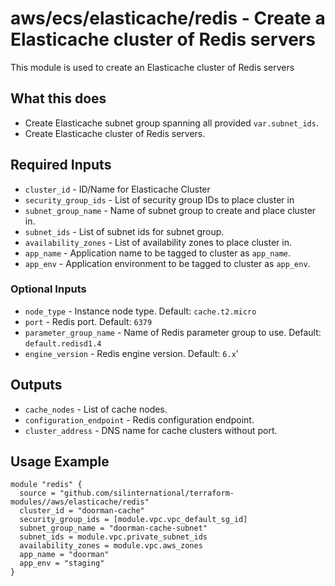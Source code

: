 # aws/ecs/elasticache/redis - Create a Elasticache cluster of Redis servers
This module is used to create an Elasticache cluster of Redis servers

## What this does

 - Create Elasticache subnet group spanning all provided `var.subnet_ids`.
 - Create Elasticache cluster of Redis servers.

## Required Inputs

 - `cluster_id` - ID/Name for Elasticache Cluster
 - `security_group_ids` - List of security group IDs to place cluster in
 - `subnet_group_name` - Name of subnet group to create and place cluster in.
 - `subnet_ids` - List of subnet ids for subnet group.
 - `availability_zones` - List of availability zones to place cluster in.
 - `app_name` - Application name to be tagged to cluster as `app_name`.
 - `app_env` - Application environment to be tagged to cluster as `app_env`.

### Optional Inputs

 - `node_type` - Instance node type. Default: `cache.t2.micro`
 - `port` - Redis port. Default: `6379`
 - `parameter_group_name` - Name of Redis parameter group to use. Default: `default.redisd1.4`
 - `engine_version` - Redis engine version. Default: `6.x`'

## Outputs

 - `cache_nodes` - List of cache nodes.
 - `configuration_endpoint` - Redis configuration endpoint.
 - `cluster_address` - DNS name for cache clusters without port.

## Usage Example

```hcl
module "redis" {
  source = "github.com/silinternational/terraform-modules//aws/elasticache/redis"
  cluster_id = "doorman-cache"
  security_group_ids = [module.vpc.vpc_default_sg_id]
  subnet_group_name = "doorman-cache-subnet"
  subnet_ids = module.vpc.private_subnet_ids
  availability_zones = module.vpc.aws_zones
  app_name = "doorman"
  app_env = "staging"
}
```
